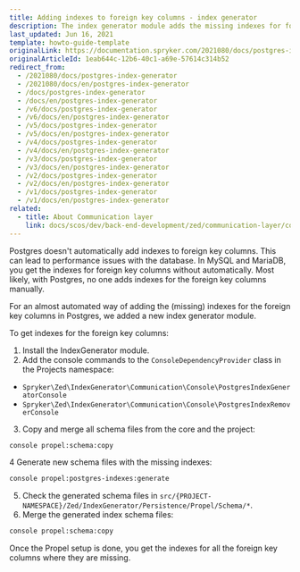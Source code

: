 ```yaml
---
title: Adding indexes to foreign key columns - index generator
description: The index generator module adds the missing indexes for foreign key columns in Postgres.
last_updated: Jun 16, 2021
template: howto-guide-template
originalLink: https://documentation.spryker.com/2021080/docs/postgres-index-generator
originalArticleId: 1eab644c-12b6-40c1-a69e-57614c314b52
redirect_from:
  - /2021080/docs/postgres-index-generator
  - /2021080/docs/en/postgres-index-generator
  - /docs/postgres-index-generator
  - /docs/en/postgres-index-generator
  - /v6/docs/postgres-index-generator
  - /v6/docs/en/postgres-index-generator
  - /v5/docs/postgres-index-generator
  - /v5/docs/en/postgres-index-generator
  - /v4/docs/postgres-index-generator
  - /v4/docs/en/postgres-index-generator
  - /v3/docs/postgres-index-generator
  - /v3/docs/en/postgres-index-generator
  - /v2/docs/postgres-index-generator
  - /v2/docs/en/postgres-index-generator
  - /v1/docs/postgres-index-generator
  - /v1/docs/en/postgres-index-generator
related:
  - title: About Communication layer
    link: docs/scos/dev/back-end-development/zed/communication-layer/communication-layer.html
---
```


Postgres doesn't automatically add indexes to foreign key columns. This can lead to performance issues with the database. In MySQL and MariaDB, you get the indexes for foreign key columns without automatically. Most likely, with Postgres, no one adds indexes for the foreign key columns manually.

For an almost automated way of adding the (missing) indexes for the foreign key columns in Postgres, we added a new index generator module.


To get indexes for the foreign key columns:


1. Install the IndexGenerator module.
2. Add the console commands to the `ConsoleDependencyProvider` class in the Projects namespace:
  * `Spryker\Zed\IndexGenerator\Communication\Console\PostgresIndexGeneratorConsole`
  * `Spryker\Zed\IndexGenerator\Communication\Console\PostgresIndexRemoverConsole`
3. Copy and merge all schema files from the core and the project:
```bash
console propel:schema:copy
```
4 Generate new schema files with the missing indexes:
```bash
console propel:postgres-indexes:generate
```
5. Check the generated schema files in `src/{PROJECT-NAMESPACE}/Zed/IndexGenerator/Persistence/Propel/Schema/*`.
6. Merge the generated index schema files:
```bash
console propel:schema:copy
```

Once the Propel setup is done, you get the indexes for all the foreign key columns where they are missing.

 

